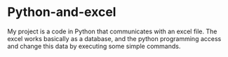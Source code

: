 # Python-and-excel
My project is a code in Python that communicates with an excel file. The excel works basically as a database, and the python programming access and change this data by executing some simple commands.
